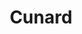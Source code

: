---
title: Cunard
class: cunard
price: 799
info: Hand picked Top Luxury Sailings
cruise-url: http://www.planetcruise.co.uk/holidaysearch/promotion?promotionid=13631&referrersiteid=970
---